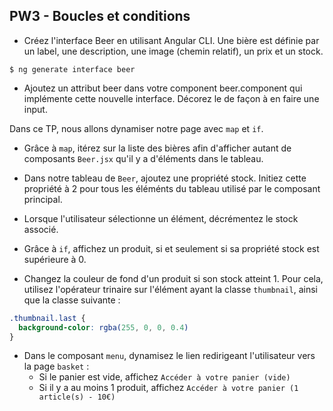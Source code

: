 ## PW3 - Boucles et conditions

* Créez l'interface Beer en utilisant Angular CLI. Une bière est définie par un label, une description, une image (chemin relatif), un prix et un stock.

```shell
$ ng generate interface beer
```

* Ajoutez un attribut beer dans votre component beer.component qui implémente cette nouvelle interface. Décorez le de façon à en faire une input.

Dans ce TP, nous allons dynamiser notre page avec `map` et `if`.

* Grâce à `map`, itérez sur la liste des bières afin d'afficher autant de composants `Beer.jsx` qu'il y a d'éléments dans le tableau.

* Dans notre tableau de `Beer`, ajoutez une propriété stock. Initiez cette propriété à 2 pour tous les éléménts du tableau utilisé par le composant principal.

* Lorsque l'utilisateur sélectionne un élément, décrémentez le stock associé.

* Grâce à `if`, affichez un produit, si et seulement si sa propriété stock est supérieure à 0.

* Changez la couleur de fond d'un produit si son stock atteint 1. Pour cela, utilisez l'opérateur trinaire sur l'élément ayant la classe `thumbnail`, ainsi que la classe suivante :

```css
.thumbnail.last {
  background-color: rgba(255, 0, 0, 0.4)
}
```

* Dans le composant `menu`, dynamisez le lien redirigeant l'utilisateur vers la page `basket` :
    * Si le panier est vide, affichez `Accéder à votre panier (vide)`
    * Si il y a au moins 1 produit, affichez `Accéder à votre panier (1 article(s) - 10€)`
